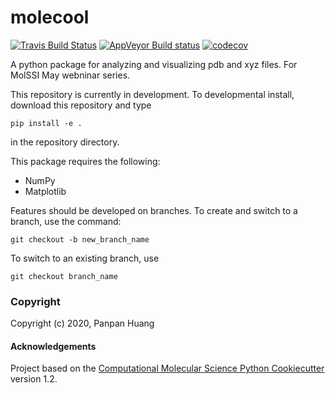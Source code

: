 molecool
==============================
[//]: # (Badges)
[![Travis Build Status](https://travis-ci.com/REPLACE_WITH_OWNER_ACCOUNT/molecool.svg?branch=master)](https://travis-ci.com/REPLACE_WITH_OWNER_ACCOUNT/molecool)
[![AppVeyor Build status](https://ci.appveyor.com/api/projects/status/REPLACE_WITH_APPVEYOR_LINK/branch/master?svg=true)](https://ci.appveyor.com/project/REPLACE_WITH_OWNER_ACCOUNT/molecool/branch/master)
[![codecov](https://codecov.io/gh/REPLACE_WITH_OWNER_ACCOUNT/molecool/branch/master/graph/badge.svg)](https://codecov.io/gh/REPLACE_WITH_OWNER_ACCOUNT/molecool/branch/master)

A python package for analyzing and visualizing pdb and xyz files. For MolSSI May webninar series.

This repository is currently in development. To developmental install, download this repository and type

`pip install -e .`

in the repository directory.

This package requires the following:
- NumPy
- Matplotlib

Features should be developed on branches. To create and switch to a branch, use the command:

`git checkout -b new_branch_name`

To switch to an existing branch, use

`git checkout branch_name`

### Copyright

Copyright (c) 2020, Panpan Huang


#### Acknowledgements

Project based on the
[Computational Molecular Science Python Cookiecutter](https://github.com/molssi/cookiecutter-cms) version 1.2.
